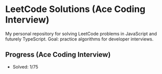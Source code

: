 # LeetCode Solutions (Ace Coding Interview)

My personal repository for solving LeetCode problems in JavaScript and futurely TypeScript. Goal: practice algorithms for developer interviews.

## Progress (Ace Coding Interview)
- Solved: 1/75
